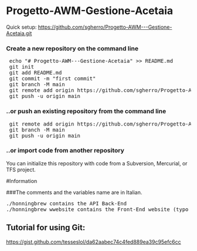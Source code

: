 # Progetto-AWM-Gestione-Acetaia

Quick setup:
https://github.com/sgherro/Progetto-AWM---Gestione-Acetaia.git

### Create a new repository on the command line
<pre> echo "# Progetto-AWM---Gestione-Acetaia" >> README.md
 git init
 git add README.md
 git commit -m "first commit"
 git branch -M main
 git remote add origin https://github.com/sgherro/Progetto-AWM---Gestione-Acetaia.git
 git push -u origin main
</pre>

### ..or push an existing repository from the command line
<pre>
 git remote add origin https://github.com/sgherro/Progetto-AWM---Gestione-Acetaia.git
 git branch -M main
 git push -u origin main
</pre>

### ..or import code from another repository
You can initialize this repository with code from a Subversion, Mercurial, or TFS project.

#Information

###The comments and the variables name are in Italian.

<pre>
./honningbrew contains the API Back-End
./honningbrew_wwebsite contains the Front-End website (typo in the name :-))
</pre>

## Tutorial for using Git:
https://gist.github.com/tesseslol/da62aabec74c4fed889ea39c95efc6cc
